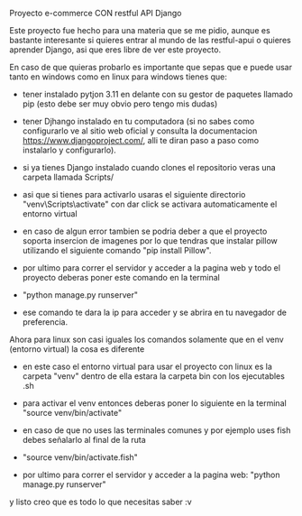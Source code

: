Proyecto e-commerce CON restful API Django


Este proyecto fue hecho para una materia que se me pidio, aunque es bastante interesante si quieres entrar al mundo de las restful-apui 
o quieres aprender Django, asi que eres libre de ver este proyecto. 

En caso de que quieras probarlo es importante que sepas que e puede usar tanto en windows como en linux 
para windows tienes que:

- tener instalado pytjon 3.11 en delante con su gestor de paquetes llamado pip (esto debe ser muy obvio pero tengo mis dudas)

- tener Djhango instalado en tu computadora (si no sabes como configurarlo ve al sitio web oficial y consulta la documentacion https://www.djangoproject.com/,
alli te diran paso a paso como instalarlo y configurarlo).

- si ya tienes Django instalado  cuando clones el repositorio veras una carpeta llamada Scripts/

- asi que si tienes para activarlo usaras el siguiente directorio "venv\Scripts\activate"
con dar click se activara automaticamente el entorno virtual

- en caso de algun error tambien se podria deber a que el proyecto soporta insercion de imagenes por lo que tendras que instalar pillow
utilizando el siguiente comando "pip install Pillow".

- por ultimo para correr el servidor y acceder a la pagina web y todo el proyecto deberas poner este comando en la terminal
- "python manage.py runserver"

- ese comando te dara la ip para acceder y se abrira en tu navegador de preferencia.

Ahora para linux son casi iguales los comandos solamente que en el venv (entorno virtual) la cosa es diferente

- en este caso el entorno virtual para usar el proyecto con linux es la carpeta "venv" dentro de ella estara la carpeta bin con los ejecutables .sh

- para activar el venv entonces deberas poner lo siguiente en la terminal "source venv/bin/activate"

- en caso de que no uses las terminales comunes y por ejemplo uses fish debes señalarlo al final de la ruta
- "source venv/bin/activate.fish"

- por ultimo para correr el servidor y acceder a la pagina web: "python manage.py runserver"

y listo creo que es todo lo que necesitas saber :v

